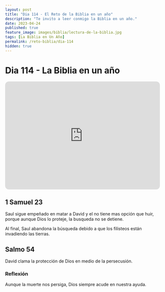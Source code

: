 ```yaml
---
layout: post
title: "Dia 114 - El Reto de la Biblia en un año"
description: "Te invito a leer conmigo la Biblia en un año."
date: 2023-04-24
published: true
feature_image: images/biblia/lectura-de-la-biblia.jpg
tags: [La Biblia en Un Año]
permalink: /reto-biblia/dia-114
hidden: true
---
```


# Dia 114 - La Biblia en un año
<iframe style="border-radius:12px" src="https://open.spotify.com/embed/episode/4Pn6clRmyEJYNCtj8woYPG?utm_source=generator" width="100%" height="352" frameBorder="0" allowfullscreen="" allow="autoplay; clipboard-write; encrypted-media; fullscreen; picture-in-picture" loading="lazy"></iframe>

## 1 Samuel 23 
Saul sigue empeñado en matar a David y el no tiene mas opción que huir, porque aunque Dios lo proteje, la busqueda no se detiene.

Al final, Saul abandona la búsqueda debido a que los filisteos están invadiendo las tierras.

## Salmo 54 
David clama la protección de Dios en medio de la persecusión.

### Reflexión 
Aunque la muerte nos persiga, Dios siempre acude en nuestra ayuda.

